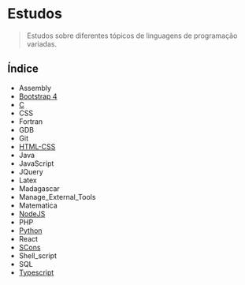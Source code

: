 # Estudos

> Estudos sobre diferentes tópicos de linguagens de programação variadas.

## Índice

* Assembly
* [Bootstrap 4](https://github.com/Dirack/Estudos/tree/master/Bootstrap#estudos-sobre-bootstrap-4)
* [C](https://github.com/Dirack/Estudos/tree/master/C#estudos-de-programa%C3%A7%C3%A3o-em-linguagem-c)
* CSS
* Fortran
* GDB
* Git
* [HTML-CSS](https://github.com/Dirack/Estudos/tree/master/HTML_CSS#estudos-sobre-html-css)
* Java
* JavaScript
* JQuery
* Latex
* Madagascar
* Manage_External_Tools
* Matematica
* [NodeJS](https://github.com/Dirack/Estudos/tree/master/nodejs#estudos-sobre-nodejs)
* PHP
* [Python](https://github.com/Dirack/Estudos/tree/master/Python#estudos-sobre-python)
* React
* [SCons](https://github.com/Dirack/Estudos/tree/master/SCons#estudos-sobre-scons)
* Shell_script
* SQL
* [Typescript](https://github.com/Dirack/Estudos/tree/master/typescript#estudos-sobre-typescript)
